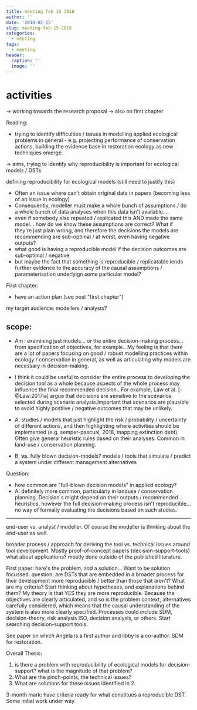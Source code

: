 ```yaml
---
title: meeting Feb 15 2018
author: ''
date: '2018-02-15'
slug: meeting-feb-15-2018
categories:
  - meeting
tags:
  - meeting
header:
  caption: ''
  image: ''
---
```


# activities

-> working towards the research proposal
-> also on first chapter

Reading:
- trying to identify difficulties / issues in modelling applied ecological problems in general - e.g. projecting performance of conservation actions, building the evidence base in restoration ecology as new techniques emerge.

-> aims, trying to identify why reproducibility is important for ecological models / DSTs

defining reproducibility for ecological models (still need to justify this)

- Often an issue where can't obtain original data in papers (becoming less of an issue in ecology)
- Consequently, modeller must make a whole bunch of assumptions / do a whole bunch of data analyses when this data isn't available....
- even if somebody else repeated / replicated this AND made the same model... how do we know these assumptions are correct? What if they're just plain wrong, and therefore the decisions the models are recommending are sub-optimal / at worst, even having negative outputs?
- what good is having a reproducible model if the decision outcomes are sub-optimal / negative.
- but maybe the fact that something is reproducible / replicatable lends further evidence to the accuracy of the causal assumptions  / parameterisation underlyign some particular model?


First chapter:
- have an action plan (see post "first chapter")

my target audience: modellers / analysts?

## scope: 
- Am i examining just models... or the entire decision-making process... from specification of objectives, for example.. My feeling is that there are a lot of papers focusing on good / robust modelling practices within ecology / conservation in general, as well as articulating why models are necessary in decision-making. 
- I think it could be useful to consider the entire process to developing the decision tool as a whole because aspects of the whole process may influence the final recommended decision.. For example, Law et al.  [-@Law:2017ia] argue that decisions are sensitive to the scenarios selected during scenario analysis.Important that scenarios are plausible to avoid highly postiive / negative outcomes that may be unlikely.

- A. studies / models that just highlight the risk / probability / uncertainty of different actions, and then highlighting where activities should be implemented (e.g. semper-pascual, 2018, mapping extinction debt). Often give general heuristic rules based on their analyses. Common in land-use / conservation planning.
- B. **vs.** fully blown decision-models? models / tools that simulate / predict a system under different management alternatives 

Question: 
- how common are "full-blown decision models" in applied ecology?
- A. definitely more common, particularly in landuse / conservation planning. Decision s might depend on their outputs / recommended heuristics, however the full decision-making process isn't reproducible... no way of formally evaluating the decisions based on such studies.

------------

end-user vs. analyst / modeller. Of course the modeller is thinking about the end-user as well.

broader process / approach for deriving the tool vs. technical issues around tool development.
Mostly proof-of-concept papers (decision-support-tools)
what about applications? mostly done outside of the published literature.

First paper:
here's the problem, and a solution... Want to be solution focussed.
question: are DSTs that are embedded in a broader process for their development more reproducible / better than those that aren't? 
What are my criteria? Start thinking about hypotheses, and explanations behind them? My theory is that YES they are more reproducible. Because the objectives are clearly articulated, and so is the problem context, alternatives carefully considered, which means that the causal understanding of the system is also more clearly specified. Processes could include SDM, decision-theory, risk analysis ISO, decision analysis, or others.
Start searching decision-support tools.

See paper on which Angela is a first author and libby is a co-author. SDM for restoration.


Overall Thesis:
1. is there a problem with reproducibility of ecological models for decision-support? what is the magnitude of that problem?
2. What are the pinch-points, the technical issues?
3. What are solutions for these issues identified in 2.

3-month mark:
have criteria ready for what constitues a reproducible DST.
Some initial work under way.

